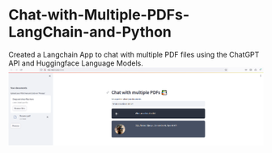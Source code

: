 # Chat-with-Multiple-PDFs-LangChain-and-Python
Created a Langchain App to chat with multiple PDF files using the ChatGPT API and Huggingface Language Models. 
![](docs/Resume_results.PNG)

